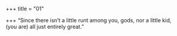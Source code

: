 +++
title = "01"

+++
“Since there isn’t a little runt among you, gods, nor a little kid,  
(you are) all just entirely great.”  